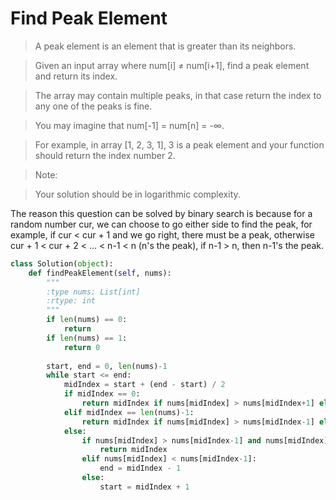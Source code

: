 # Find Peak Element

> A peak element is an element that is greater than its neighbors.

> Given an input array where num[i] ≠ num[i+1], find a peak element and return its index.

> The array may contain multiple peaks, in that case return the index to any one of the peaks is fine.

> You may imagine that num[-1] = num[n] = -∞.

> For example, in array [1, 2, 3, 1], 3 is a peak element and your function should return the index number 2.

> Note:

> Your solution should be in logarithmic complexity.

The reason this question can be solved by binary search is because for a random number cur, we can choose to go either side to find the peak, for example, if cur < cur + 1 and we go right, there must be a peak, otherwise cur + 1 < cur + 2 < ... < n-1 < n (n's the peak), if n-1 > n, then n-1's the peak.

```Python
class Solution(object):
    def findPeakElement(self, nums):
        """
        :type nums: List[int]
        :rtype: int
        """
        if len(nums) == 0:
            return
        if len(nums) == 1:
            return 0
        
        start, end = 0, len(nums)-1
        while start <= end:
            midIndex = start + (end - start) / 2
            if midIndex == 0:
                return midIndex if nums[midIndex] > nums[midIndex+1] else midIndex + 1
            elif midIndex == len(nums)-1:
                return midIndex if nums[midIndex] > nums[midIndex-1] else midIndex - 1
            else:
                if nums[midIndex] > nums[midIndex-1] and nums[midIndex] > nums[midIndex+1]:
                    return midIndex
                elif nums[midIndex] < nums[midIndex-1]:
                    end = midIndex - 1
                else:
                    start = midIndex + 1
```

